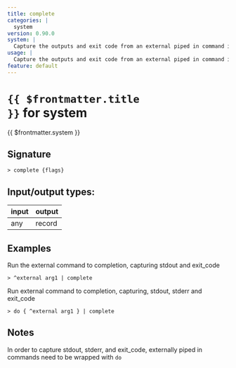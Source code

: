 ```yaml
---
title: complete
categories: |
  system
version: 0.90.0
system: |
  Capture the outputs and exit code from an external piped in command in a nushell table.
usage: |
  Capture the outputs and exit code from an external piped in command in a nushell table.
feature: default
---
```


<!-- This file is automatically generated. Please edit the command in https://github.com/nushell/nushell instead. -->

# <code>{{ $frontmatter.title }}</code> for system

<div class='command-title'>{{ $frontmatter.system }}</div>

## Signature

`> complete {flags} `

## Input/output types:

| input | output |
| ----- | ------ |
| any   | record |

## Examples

Run the external command to completion, capturing stdout and exit_code

```nushell
> ^external arg1 | complete

```

Run external command to completion, capturing, stdout, stderr and exit_code

```nushell
> do { ^external arg1 } | complete

```

## Notes

In order to capture stdout, stderr, and exit_code, externally piped in commands need to be wrapped with `do`
